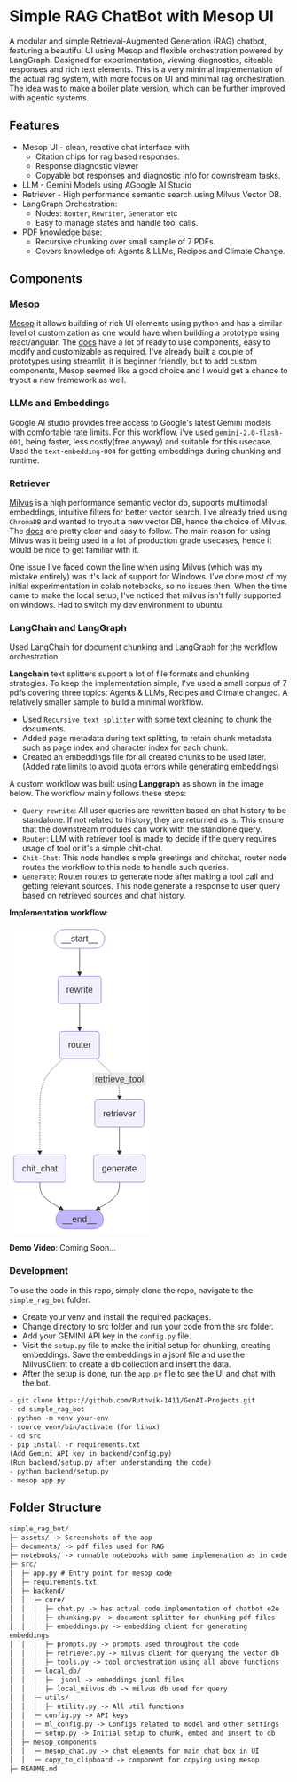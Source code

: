 # Simple RAG ChatBot with Mesop UI
A modular and simple Retrieval-Augmented Generation (RAG) chatbot, featuring a beautiful UI using Mesop and flexible orchestration powered by LangGraph. Designed for experimentation, viewing diagnostics, citeable responses and rich text elements. This is a very minimal implementation of the actual rag system, with more focus on UI and minimal rag orchestration. The idea was to make a boiler plate version, which can be further improved with agentic systems.

## Features
- Mesop UI - clean, reactive chat interface with
    - Citation chips for rag based responses.
    - Response diagnostic viewer
    - Copyable bot responses and diagnostic info for downstream tasks.
- LLM - Gemini Models using AGoogle AI Studio
- Retriever - High performance semantic search using Milvus Vector DB.
- LangGraph Orchestration:
    - Nodes: `Router`, `Rewriter`, `Generator` etc
    - Easy to manage states and handle tool calls.
- PDF knowledge base:
    - Recursive chunking over small sample of 7 PDFs.
    - Covers knowledge of: Agents & LLMs, Recipes and Climate Change.

## Components

### Mesop
[Mesop](https://github.com/mesop-dev/mesop) it allows building of rich UI elements using python and has a similar level of customization as one would have when building a prototype using react/angular. The [docs](https://mesop-dev.github.io/mesop/) have a lot of ready to use components, easy to modify and customizable as required. I've already built a couple of prototypes using streamlit, it is beginner friendly, but to add custom components, Mesop seemed like a good choice and I would get a chance to tryout a new framework as well.

### LLMs and Embeddings
Google AI studio provides free access to Google's latest Gemini models with comfortable rate limits. For this workflow, i've used `gemini-2.0-flash-001`, being faster, less costly(free anyway) and suitable for this usecase. Used the `text-embedding-004` for getting embeddings during chunking and runtime.

### Retriever
[Milvus](https://github.com/milvus-io/milvus) is a high performance semantic vector db, supports multimodal embeddings, intuitive filters for better vector search. I've already tried using `ChromaDB` and wanted to tryout a new vector DB, hence the choice of Milvus. The [docs](https://milvus.io/docs/quickstart.md) are pretty clear and easy to follow. The main reason for using Milvus was it being used in a lot of production grade usecases, hence it would be nice to get familiar with it.

One issue I've faced down the line when using Milvus (which was my mistake entirely) was it's lack of support for Windows. I've done most of my initial experimentation in colab notebooks, so no issues then. When the time came to make the local setup, I've noticed that milvus isn't fully supported on windows. Had to switch my dev environment to ubuntu.

### LangChain and LangGraph
Used LangChain for document chunking and LangGraph for the workflow orchestration. 

**Langchain** text splitters support a lot of file formats and chunking strategies. To keep the implementation simple, I've used a small corpus of 7 pdfs covering three topics: Agents & LLMs, Recipes and Climate changed. A relatively smaller sample to build a minimal workflow.
- Used `Recursive text splitter` with some text cleaning to chunk the documents.
- Added page metadata during text splitting, to retain chunk metadata such as page index and character index for each chunk.
- Created an embeddings file for all created chunks to be used later.(Added rate limits to avoid quota errors while generating embeddings)

A custom workflow was built using **Langgraph** as shown in the image below. The workflow mainly follows these steps:
- `Query rewrite`: All user queries are rewritten based on chat history to be standalone. If not related to history, they are returned as is. This ensure that the downstream modules can work with the standlone query.
- `Router`: LLM with retriever tool is made to decide if the query requires usage of tool or it's a simple chit-chat.
- `Chit-Chat`: This node handles simple greetings and chitchat, router node routes the workflow to this node to handle such queries.
- `Generate`: Router routes to generate node after making a tool call and getting relevant sources. This node generate a response to user query based on retrieved sources and chat history.

**Implementation workflow**:

<img src="https://github.com/Ruthvik-1411/GenAI-Projects/blob/main/simple_rag_bot/assets/graph_v1.png">

**Demo Video**:
Coming Soon...


### Development
To use the code in this repo, simply clone the repo, navigate to the `simple_rag_bot` folder.
- Create your venv and install the required packages.
- Change directory to src folder and run your code from the src folder.
- Add your GEMINI API key in the `config.py` file.
- Visit the `setup.py` file to make the initial setup for chunking, creating embeddings. Save the embeddings in a jsonl file and use the MilvusClient to create a db collection and insert the data.
- After the setup is done, run the `app.py` file to see the UI and chat with the bot.

```
- git clone https://github.com/Ruthvik-1411/GenAI-Projects.git
- cd simple_rag_bot
- python -m venv your-env
- source venv/bin/activate (for linux)
- cd src
- pip install -r requirements.txt
(Add Gemini API key in backend/config.py)
(Run backend/setup.py after understanding the code)
- python backend/setup.py
- mesop app.py
```
## Folder Structure
```
simple_rag_bot/
├─ assets/ -> Screenshots of the app
├─ documents/ -> pdf files used for RAG
├─ notebooks/ -> runnable notebooks with same implemenation as in code
├─ src/
│  ├─ app.py # Entry point for mesop code
│  ├─ requirements.txt
│  ├─ backend/
│  │  ├─ core/
│  │  │  ├─ chat.py -> has actual code implementation of chatbot e2e
│  │  │  ├─ chunking.py -> document splitter for chunking pdf files
│  │  │  ├─ embeddings.py -> embedding client for generating embeddings
│  │  │  ├─ prompts.py -> prompts used throughout the code
│  │  │  ├─ retriever.py -> milvus client for querying the vector db
│  │  │  ├─ tools.py -> tool orchestration using all above functions
│  │  ├─ local_db/
│  │  │  ├─ .jsonl -> embeddings jsonl files
│  │  │  ├─ local_milvus.db -> milvus db used for query
│  │  ├─ utils/
│  │  │  ├─ utility.py -> All util functions
│  │  ├─ config.py -> API keys
│  │  ├─ ml_config.py -> Configs related to model and other settings
│  │  ├─ setup.py -> Initial setup to chunk, embed and insert to db
│  ├─ mesop_components
│  │  ├─ mesop_chat.py -> chat elements for main chat box in UI
│  │  ├─ copy_to_clipboard -> component for copying using mesop
├─ README.md
```